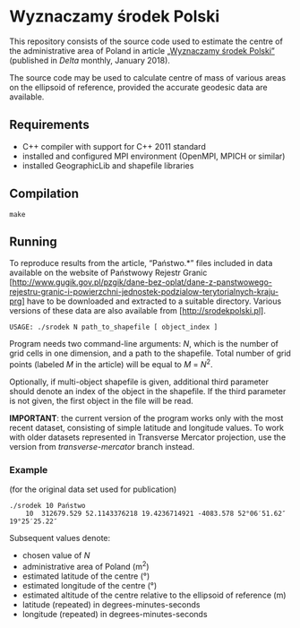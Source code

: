# Wyznaczamy środek Polski

This repository consists of the source code used to estimate the centre
of the administrative area of Poland in article
[„Wyznaczamy środek Polski”](http://www.deltami.edu.pl/temat/matematyka/zastosowania/2017/12/30/Wyznaczamy_srodek_Polski/)
(published in *Delta* monthly, January 2018).

The source code may be used to calculate centre of mass of various areas
on the ellipsoid of reference, provided the accurate geodesic data
are available.

## Requirements

* C++ compiler with support for C++ 2011 standard
* installed and configured MPI environment (OpenMPI, MPICH or similar)
* installed GeographicLib and shapefile libraries

## Compilation

`make`

## Running

To reproduce results from the article, “Państwo.*” files included in data
available on the website of Państwowy Rejestr Granic
[http://www.gugik.gov.pl/pzgik/dane-bez-oplat/dane-z-panstwowego-rejestru-granic-i-powierzchni-jednostek-podzialow-terytorialnych-kraju-prg]
have to be downloaded and extracted to a suitable directory.
Various versions of these data are also available from [http://srodekpolski.pl].

```
USAGE: ./srodek N path_to_shapefile [ object_index ]
```

Program needs two command-line arguments: *N*, which is the number of grid cells
in one dimension, and a path to the shapefile. Total number of grid points
(labeled *M* in the article) will be equal to *M* = *N*<sup>2</sup>.

Optionally, if multi-object shapefile is given, additional third parameter
should denote an index of the object in the shapefile. If the third parameter
is not given, the first object in the file will be read.

**IMPORTANT**: the current version of the program works only with the most
recent dataset, consisting of simple latitude and longitude values.
To work with older datasets represented in Transverse Mercator projection,
use the version from *transverse-mercator* branch instead.

### Example

(for the original data set used for publication)

```
./srodek 10 Państwo
    10  312679.529 52.1143376218 19.4236714921 -4083.578 52°06′51.62″ 19°25′25.22″
```

Subsequent values denote:

* chosen value of *N*
* administrative area of Poland (m<sup>2</sup>)
* estimated latitude of the centre (°)
* estimated longitude of the centre (°)
* estimated altitude of the centre relative to the ellipsoid of reference (m)
* latitude (repeated) in degrees-minutes-seconds
* longitude (repeated) in degrees-minutes-seconds

